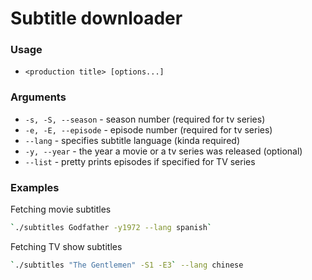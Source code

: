 ﻿# Subtitle downloader

### Usage
- `<production title> [options...]`
### Arguments
- `-s, -S, --season` - season number (required for tv series)
- `-e, -E, --episode` - episode number (required for tv series)
- `--lang` - specifies subtitle language (kinda required)
- `-y, --year` - the year a movie or a tv series was released (optional)
- `--list` - pretty prints episodes if specified for TV series 

### Examples

Fetching movie subtitles
```bash
`./subtitles Godfather -y1972 --lang spanish`
```

Fetching TV show subtitles
```bash
`./subtitles "The Gentlemen" -S1 -E3` --lang chinese
```

